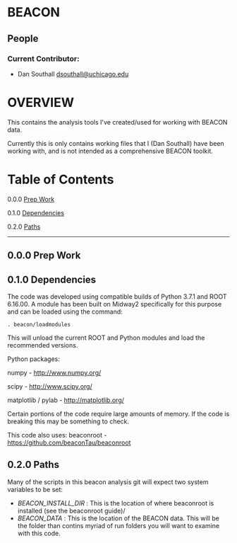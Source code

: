 # BEACON

## People 

### Current Contributor:

 - Dan Southall 
dsouthall@uchicago.edu


# OVERVIEW

This contains the analysis tools I've created/used for working with BEACON data.

Currently this is only contains working files that I (Dan Southall) have been working with, and is not intended as a comprehensive BEACON toolkit.

# Table of Contents

0.0.0 [Prep Work](#prep-work)

0.1.0 [Dependencies](#dependencies)

0.2.0 [Paths](#paths)


---

## 0.0.0 Prep Work

## 0.1.0 Dependencies

The code was developed using compatible builds of Python 3.7.1 and ROOT 6.16.00.  A module has been built on Midway2 specifically for this purpose and can be loaded using the command:

    . beacon/loadmodules

This will unload the current ROOT and Python modules and load the recommended versions.

Python packages:

numpy - http://www.numpy.org/

scipy - http://www.scipy.org/

matplotlib / pylab - http://matplotlib.org/

Certain portions of the code require large amounts of memory.  If the code is breaking this may be something to check.

This code also uses:
beaconroot - https://github.com/beaconTau/beaconroot 

## 0.2.0 Paths

Many of the scripts in this beacon analysis git will expect two system variables to be set:
  - *BEACON_INSTALL_DIR* : This is the location of where beaconroot is installed (see the beaconroot guide)/
  - *BEACON_DATA* : This is the location of the BEACON data.  This will be the folder than contins myriad of run folders you will want to examine with this code. 
